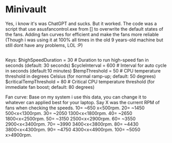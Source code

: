 # Minivault
Yes, i know it's was ChatGPT and sucks. But it worked.
The code was a script that use asusfancontrol.exe from [] to overwrite the default states of the fans.
Adding fan curves for efficient and make the fans more reliable (Though i was using it at 100% all times in the old 9 years-old machine but still dont have any problems, LOL :P)
##
Keys:
$highSpeedDuration = 30  # Duration to run high-speed fan in seconds (default: 30 seconds)
$cycleInterval = 600      # Interval for auto cycle in seconds (default:10 minutes)
$tempThreshold = 50       # CPU temperature threshold in degrees Celsius (for normal ramp-up; default: 50 degrees)
$criticalTempThreshold = 80  # Critical CPU temperature threshold (for immediate fan boost; default: 80 degrees)

Fan curve:
Base on my system i use this data, you can change it to whatever can applied best for your laptop.
Say X was the current RPM of fans when checking the speeds.
10= ~650 x<500rpm.
20= ~1450 500<x<1300rpm.
30= ~2050 1300<x<1800rpm.
40= ~2650 1800<x<2500rpm.
50= ~3150 2500<x<2900rpm.
60= ~3550 2900<x<3400rpm.
70= ~3990 3400<x<3800rpm.
80= ~4430 3800<x<4300rpm.
90= ~4750 4300<x<4900rpm.
100= ~5050 x>4900rpm.
